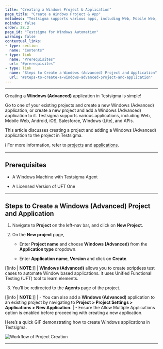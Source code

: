 ```yaml
---
title: "Creating a Windows Project & Application"
page_title: "Create a Windows Project & App"
metadesc: "Testsigma supports various apps, including Web, Mobile Web, Android, iOS, Salesforce, Windows, & APIs | This article discusses how to create a Windows Advanced app"
noindex: false
order: 28.2
page_id: "Testsigma for Windows Automation"
warning: false
contextual_links:
- type: section
  name: "Contents"
- type: link
  name: "Prerequisites"
  url: "#prerequisites"
- type: link
  name: "Steps to Create a Windows (Advanced) Project and Application"
  url: "#steps-to-create-a-windows-advanced-project-and-application"
---
```


---

Creating a **Windows (Advanced)** application in Testsigma is simple!

Go to one of your existing projects and create a new Windows (Advanced) application, or create a new project and add a Windows (Advanced) application to it. Testsigma supports various applications, including Web, Mobile Web, Android, iOS, Salesforce, Windows (Lite), and APIs.

This article discusses creating a project and adding a Windows (Advanced) application to the project in Testsigma. 

ℹ️ For more information, refer to [projects](https://testsigma.com/docs/projects/overview/) and [applications](https://testsigma.com/docs/projects/applications/). 

---

## **Prerequisites**

- A Windows Machine with Testsigma Agent

- A Licensed Version of UFT One

---

## **Steps to Create a Windows (Advanced) Project and Application**

1. Navigate to **Project** on the left-nav bar, and click on **New Project**.

2. On the **New project** page,

   - Enter **Project name** and choose **Windows (Advanced)** from the **Application type** dropdown.

   - Enter **Application name**, **Version** and click on **Create**.

[[info | **NOTE**:]]
| **Windows (Advanced)** allows you to create scriptless test cases to automate Window based applications. It uses Unified Functional Testing (UFT) tool to learn elements.

3. You’ll be redirected to the **Agents** page of the project.

[[info | **NOTE**:]]
| - You can also add a **Windows (Advanced)** application to an existing project by navigating to **Project > Project Settings > Applications > New Application**. 
| - Ensure the Allow Multiple Applications option is enabled before proceeding with creating a new application. 


Here’s a quick GIF demonstrating how to create Windows applications in Testsigma.

![Workflow of Project Creation](https://s3.amazonaws.com/static-docs.testsigma.com/new_images/projects/applications/createwindowsapp.gif)

---